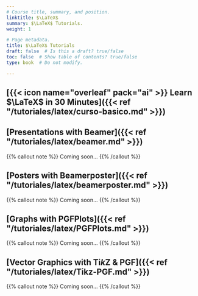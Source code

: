 ```yaml
---
# Course title, summary, and position.
linktitle: $\LaTeX$
summary: $\LaTeX$ Tutorials.
weight: 1

# Page metadata.
title: $\LaTeX$ Tutorials
draft: false  # Is this a draft? true/false
toc: false  # Show table of contents? true/false
type: book  # Do not modify.

---
```


## [{{< icon name="overleaf" pack="ai" >}} Learn $\LaTeX$ in 30 Minutes]({{< ref "/tutoriales/latex/curso-basico.md" >}})

## [Presentations with Beamer]({{< ref "/tutoriales/latex/beamer.md" >}})

{{% callout note %}}
Coming soon...
{{% /callout %}}

## [Posters with Beamerposter]({{< ref "/tutoriales/latex/beamerposter.md" >}})

{{% callout note %}}
Coming soon...
{{% /callout %}}

## [Graphs with PGFPlots]({{< ref "/tutoriales/latex/PGFPlots.md" >}})

{{% callout note %}}
Coming soon...
{{% /callout %}}

## [Vector Graphics with Ti*k*Z & PGF]({{< ref "/tutoriales/latex/Tikz-PGF.md" >}})

{{% callout note %}}
Coming soon...
{{% /callout %}}